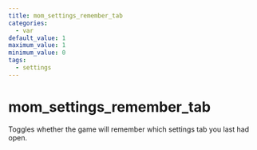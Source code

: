 ```yaml
---
title: mom_settings_remember_tab
categories:
  - var
default_value: 1
maximum_value: 1
minimum_value: 0
tags:
  - settings
---
```


# mom_settings_remember_tab

Toggles whether the game will remember which settings tab you last had open.
